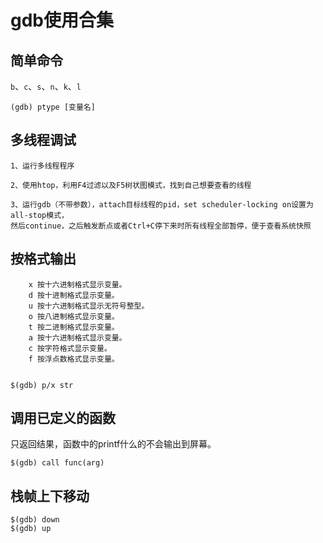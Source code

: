 # gdb使用合集

## 简单命令
`b`、`c`、`s`、`n`、`k`、`l`
```
(gdb) ptype [变量名]
```

## 多线程调试
```
1、运行多线程程序

2、使用htop，利用F4过滤以及F5树状图模式，找到自己想要查看的线程

3、运行gdb（不带参数），attach目标线程的pid，set scheduler-locking on设置为all-stop模式，
然后continue，之后触发断点或者Ctrl+C停下来时所有线程全部暂停，便于查看系统快照
```

## 按格式输出
```
    x 按十六进制格式显示变量。
    d 按十进制格式显示变量。
    u 按十六进制格式显示无符号整型。
    o 按八进制格式显示变量。
    t 按二进制格式显示变量。
    a 按十六进制格式显示变量。
    c 按字符格式显示变量。
    f 按浮点数格式显示变量。
    
```
```
$(gdb) p/x str
```
## 调用已定义的函数
只返回结果，函数中的printf什么的不会输出到屏幕。
```
$(gdb) call func(arg)
```

## 栈帧上下移动
```
$(gdb) down
$(gdb) up
```
